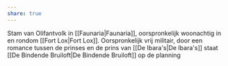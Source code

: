 ```yaml
---
share: true
---
```

Stam van Olifantvolk in [[Faunaria|Faunaria]], oorspronkelijk woonachtig in en rondom [[Fort Lox|Fort Lox]]. Oorspronkelijk vrij militair, door een romance tussen de prinses en de prins van [[De Ibara's|De Ibara's]] staat [[De Bindende Bruiloft|De Bindende Bruiloft]] op de planning

